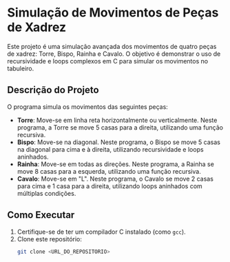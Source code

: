 # Simulação de Movimentos de Peças de Xadrez

Este projeto é uma simulação avançada dos movimentos de quatro peças de xadrez: Torre, Bispo, Rainha e Cavalo. O objetivo é demonstrar o uso de recursividade e loops complexos em C para simular os movimentos no tabuleiro.

## Descrição do Projeto

O programa simula os movimentos das seguintes peças:
- **Torre**: Move-se em linha reta horizontalmente ou verticalmente. Neste programa, a Torre se move 5 casas para a direita, utilizando uma função recursiva.
- **Bispo**: Move-se na diagonal. Neste programa, o Bispo se move 5 casas na diagonal para cima e à direita, utilizando recursividade e loops aninhados.
- **Rainha**: Move-se em todas as direções. Neste programa, a Rainha se move 8 casas para a esquerda, utilizando uma função recursiva.
- **Cavalo**: Move-se em "L". Neste programa, o Cavalo se move 2 casas para cima e 1 casa para a direita, utilizando loops aninhados com múltiplas condições.

## Como Executar

1. Certifique-se de ter um compilador C instalado (como `gcc`).
2. Clone este repositório:
   ```bash
   git clone <URL_DO_REPOSITORIO>